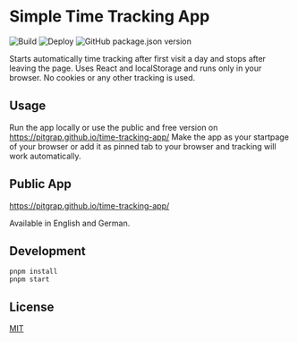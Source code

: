 # Simple Time Tracking App

![Build](https://github.com/pitgrap/time-tracking-app/actions/workflows/build.yml/badge.svg?branch=main)
![Deploy](https://github.com/pitgrap/time-tracking-app/actions/workflows/deploy.yml/badge.svg)
![GitHub package.json version](https://img.shields.io/github/package-json/v/pitgrap/time-tracking-app)

Starts automatically time tracking after first visit a day and stops after leaving the page.
Uses React and localStorage and runs only in your browser. No cookies or any other tracking is used.

## Usage

Run the app locally or use the public and free version on https://pitgrap.github.io/time-tracking-app/
Make the app as your startpage of your browser or add it as pinned tab to your browser and tracking will work automatically.

## Public App

https://pitgrap.github.io/time-tracking-app/

Available in English and German.

## Development

```
pnpm install
pnpm start
```

## License

[MIT](LICENSE)

